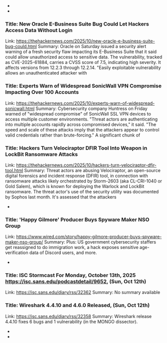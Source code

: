  - 
 - 
### Title: New Oracle E-Business Suite Bug Could Let Hackers Access Data Without Login
Link: https://thehackernews.com/2025/10/new-oracle-e-business-suite-bug-could.html
Summary: Oracle on Saturday issued a security alert warning of a fresh security flaw impacting its E-Business Suite that it said could allow unauthorized access to sensitive data.
The vulnerability, tracked as CVE-2025-61884, carries a CVSS score of 7.5, indicating high severity. It affects versions from 12.2.3 through 12.2.14.
"Easily exploitable vulnerability allows an unauthenticated attacker with

### Title: Experts Warn of Widespread SonicWall VPN Compromise Impacting Over 100 Accounts
Link: https://thehackernews.com/2025/10/experts-warn-of-widespread-sonicwall.html
Summary: Cybersecurity company Huntress on Friday warned of "widespread compromise" of SonicWall SSL VPN devices to access multiple customer environments.
"Threat actors are authenticating into multiple accounts rapidly across compromised devices," it said. "The speed and scale of these attacks imply that the attackers appear to control valid credentials rather than brute-forcing."
A significant chunk of

### Title: Hackers Turn Velociraptor DFIR Tool Into Weapon in LockBit Ransomware Attacks
Link: https://thehackernews.com/2025/10/hackers-turn-velociraptor-dfir-tool.html
Summary: Threat actors are abusing Velociraptor, an open-source digital forensics and incident response (DFIR) tool, in connection with ransomware attacks likely orchestrated by Storm-2603 (aka CL-CRI-1040 or Gold Salem), which is known for deploying the Warlock and LockBit ransomware.
The threat actor's use of the security utility was documented by Sophos last month. It's assessed that the attackers

 - 
### Title: 'Happy Gilmore' Producer Buys Spyware Maker NSO Group
Link: https://www.wired.com/story/happy-gilmore-producer-buys-spyware-maker-nso-group/
Summary: Plus: US government cybersecurity staffers get reassigned to do immigration work, a hack exposes sensitive age-verification data of Discord users, and more.

 - 
### Title: ISC Stormcast For Monday, October 13th, 2025 https://isc.sans.edu/podcastdetail/9652, (Sun, Oct 12th)
Link: https://isc.sans.edu/diary/rss/32362
Summary: No summary available

### Title: Wireshark 4.4.10 and 4.6.0 Released, (Sun, Oct 12th)
Link: https://isc.sans.edu/diary/rss/32358
Summary: Wireshark release 4.4.10 fixes 6 bugs and 1 vulnerability (in the MONGO dissector).&#xd;

 - 
 - 
